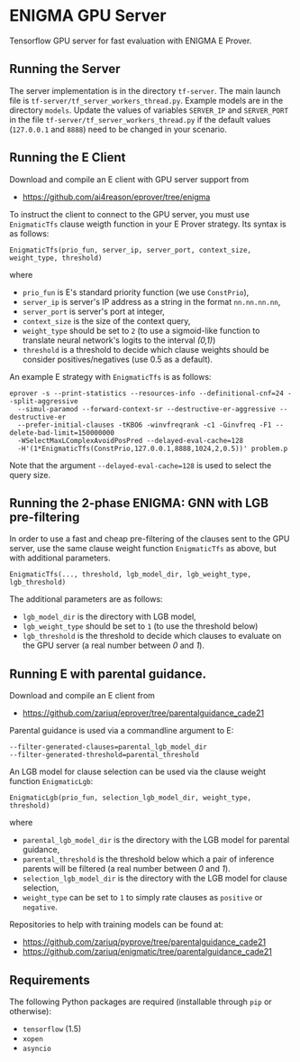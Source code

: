 # ENIGMA GPU Server

Tensorflow GPU server for fast evaluation with ENIGMA E Prover.

## Running the Server

The server implementation is in the directory `tf-server`.  The main launch file is `tf-server/tf_server_workers_thread.py`.
Example models are in the directory `models`.  Update the values of variables `SERVER_IP` and
`SERVER_PORT` in the file `tf-server/tf_server_workers_thread.py` if the default
values (`127.0.0.1` and `8888`) need to be changed in your scenario.

## Running the E Client

Download and compile an E client with GPU server support from

* https://github.com/ai4reason/eprover/tree/enigma

To instruct the client to connect to the GPU server, you must use `EnigmaticTfs` clause weigth function in your E Prover strategy.  Its syntax is as follows:

```
EnigmaticTfs(prio_fun, server_ip, server_port, context_size, weight_type, threshold)
```

where

* `prio_fun` is E's standard priority function (we use `ConstPrio`),
* `server_ip` is server's IP address as a string in the format `nn.nn.nn.nn`,
* `server_port` is server's port at integer,
* `context_size` is the size of the context query,
* `weight_type` should be set to `2` (to use a sigmoid-like function to translate neural network's logits to the interval _(0,1)_)
* `threshold` is a threshold to decide which clause weights should be consider positives/negatives (use 0.5 as a default).

An example E strategy with `EnigmaticTfs` is as follows:

```
eprover -s --print-statistics --resources-info --definitional-cnf=24 --split-aggressive 
  --simul-paramod --forward-context-sr --destructive-er-aggressive --destructive-er
  --prefer-initial-clauses -tKBO6 -winvfreqrank -c1 -Ginvfreq -F1 --delete-bad-limit=150000000 
  -WSelectMaxLComplexAvoidPosPred --delayed-eval-cache=128 
  -H'(1*EnigmaticTfs(ConstPrio,127.0.0.1,8888,1024,2,0.5))' problem.p
```

Note that the argument `--delayed-eval-cache=128` is used to select the query size.

## Running the 2-phase ENIGMA: GNN with LGB pre-filtering

In order to use a fast and cheap pre-filtering of the clauses sent to the GPU server, use the same clause weight function `EnigmaticTfs` as above, but with additional parameters.

```
EnigmaticTfs(..., threshold, lgb_model_dir, lgb_weight_type, lgb_threshold)
```

The additional parameters are as follows:

* `lgb_model_dir` is the directory with LGB model,
* `lgb_weight_type` should be set to `1` (to use the threshold below) 
* `lgb_threshold` is the threshold to decide which clauses to evaluate on the GPU server (a real number between _0_ and _1_).

## Running E with parental guidance.

Download and compile an E client from

* https://github.com/zariuq/eprover/tree/parentalguidance_cade21

Parental guidance is used via a commandline argument to E:

```
--filter-generated-clauses=parental_lgb_model_dir
--filter-generated-threshold=parental_threshold
```

An LGB model for clause selection can be used via the clause weight function `EnigmaticLgb`:

```
EnigmaticLgb(prio_fun, selection_lgb_model_dir, weight_type, threshold)
```

where 

* `parental_lgb_model_dir` is the directory with the LGB model for parental guidance,
* `parental_threshold` is the threshold below which a pair of inference parents will be filtered (a real number between _0_ and _1_).
* `selection_lgb_model_dir` is the directory with the LGB model for clause selection,
* `weight_type` can be set to `1` to simply rate clauses as `positive` or `negative`.

Repositories to help with training models can be found at:

* https://github.com/zariuq/pyprove/tree/parentalguidance_cade21
* https://github.com/zariuq/enigmatic/tree/parentalguidance_cade21


## Requirements

The following Python packages are required (installable through `pip` or otherwise):

* `tensorflow` (1.5)
* `xopen`
* `asyncio`

